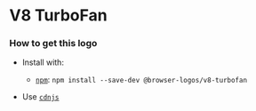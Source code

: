 # V8 TurboFan

### How to get this logo

* Install with:
  * [`npm`](https://www.npmjs.com/): `npm install --save-dev @browser-logos/v8-turbofan`

* Use [`cdnjs`](https://cdnjs.com/libraries/browser-logos)
